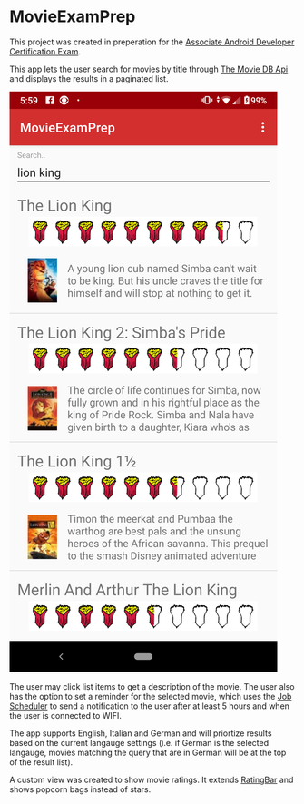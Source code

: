 # MovieExamPrep

This project was created in preperation for the [Associate Android Developer Certification Exam](
https://developers.google.com/training/certification/associate-android-developer/).

This app lets the user search for movies by title through [The Movie DB Api](https://api.themoviedb.org) and displays the results in a paginated list. 

![alt text](./app/src/main/res/drawable/movieexamprepscreenshot.png)

The user may click list items to get a description of the movie. The user also has the option to set a reminder for the selected movie, which uses the [Job Scheduler](https://developer.android.com/reference/android/app/job/JobScheduler) to send a notification to the user after at least 5 hours and when the user is connected to WIFI. 

The app supports English, Italian and German and will priortize results based on the current langauge settings (i.e. if German is the selected langauge, movies matching the query that are in German will be at the top of the result list).

A custom view was created to show movie ratings. It extends [RatingBar](https://developer.android.com/reference/android/widget/RatingBar) and shows popcorn bags instead of stars.
